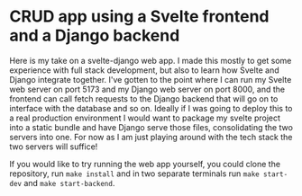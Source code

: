 # CRUD app using a Svelte frontend and a Django backend

Here is my take on a svelte-django web app. I made this mostly to get some experience with full stack development, but also to learn how Svelte and Django integrate together. I've gotten to the point where I can run my Svelte web server on port 5173 and my Django web server on port 8000, and the frontend can call fetch requests to the Django backend that will go on to interface with the database and so on. Ideally if I was going to deploy this to a real production environment I would want to package my svelte project into a static bundle and have Django serve those files, consolidating the two servers into one. For now as I am just playing around with the tech stack the two servers will suffice!

If you would like to try running the web app yourself, you could clone the repository, run ```make install``` and in two separate terminals run ```make start-dev``` and ```make start-backend```.